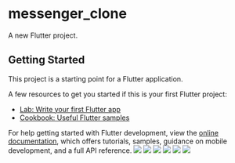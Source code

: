 # messenger_clone

A new Flutter project.

## Getting Started

This project is a starting point for a Flutter application.

A few resources to get you started if this is your first Flutter project:

- [Lab: Write your first Flutter app](https://docs.flutter.dev/get-started/codelab)
- [Cookbook: Useful Flutter samples](https://docs.flutter.dev/cookbook)

For help getting started with Flutter development, view the
[online documentation](https://docs.flutter.dev/), which offers tutorials,
samples, guidance on mobile development, and a full API reference.
![](AppImage&Video/(1).png)
![](AppImage&Video/(2).png)
![](AppImage&Video/(3).png)
![](AppImage&Video/(4).png)
![](AppImage&Video/(5).png)
![](AppImage&Video/(6).png)
